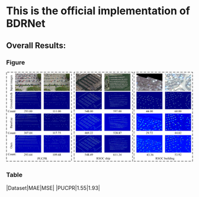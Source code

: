# This is the official implementation of BDRNet
## Overall Results:
### Figure
![overall results](results1.jpg)
### Table
|Dataset|MAE|MSE|
|PUCPR|1.55|1.93|

